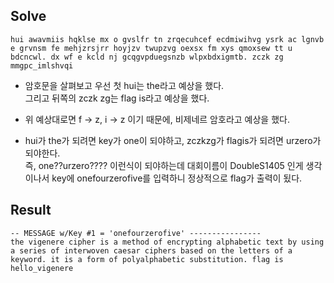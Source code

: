 ## Solve
```
hui awavmiis hqklse mx o gvslfr tn zrqecuhcef ecdmiwihvg ysrk ac lgnvb e grvnsm fe mehjzrsjrr hoyjzv twupzvg oexsx fm xys qmoxsew tt u bdcncwl. dx wf e kcld nj gcqgvpduegsnzb wlpxbdxigmtb. zczk zg mmgpc_imlshvqi
```

- 암호문을 살펴보고 우선 첫 hui는 the라고 예상을 했다.</br>
그리고 뒤쪽의 zczk zg는 flag is라고 예상을 했다.

- 위 예상대로면 f -> z, i -> z 이기 때문에, 비제네르 암호라고 예상을 했다.

- hui가 the가 되려면 key가 one이 되야하고, zczkzg가 flagis가 되려면 urzero가 되야한다.</br>
즉, one??urzero???? 이런식이 되야하는데 대회이름이 DoubleS1405 인게 생각이나서 key에 onefourzerofive를 입력하니 정상적으로 flag가 출력이 됬다.



## Result
```
-- MESSAGE w/Key #1 = 'onefourzerofive' ----------------
the vigenere cipher is a method of encrypting alphabetic text by using a series of interwoven caesar ciphers based on the letters of a keyword. it is a form of polyalphabetic substitution. flag is hello_vigenere
```
